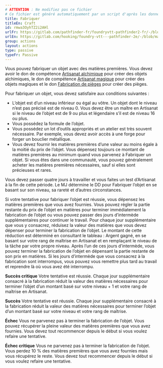 ```yaml
---
# ATTENTION : Ne modifiez pas ce fichier
# Ce fichier est généré automatiquement par un script d'après les données du module Foundry VTT officiel et de sa traduction
title: Fabriquer
titleEn: Craft
id: rmwa3OyhTZ2i2AHl
urlFr: https://gitlab.com/pathfinder-fr/foundryvtt-pathfinder2-fr/-/blob/master/data/actions/rmwa3OyhTZ2i2AHl.htm
urlEn: https://gitlab.com/hooking/foundry-vtt---pathfinder-2e/-/blob/master/packs/data/actions.db/craft.json
group: actions
layout: actions
type: passive
typeFr: Passive
---
```

Vous pouvez fabriquer un objet avec des matières premières. Vous devez avoir le don de compétence [Artisanat alchimique](../dons/artisanat-alchimique.md) pour créer des objets alchimiques, le don de compétence [Artisanat magique](../dons/artisanat-magique.md) pour créer des objets magiques et le don [Fabrication de pièges](../dons/fabrication-de-pièges-artisanaux.md) pour créer des pièges.

Pour fabriquer un objet, vous devez satisfaire aux conditions suivantes :

- L’objet est d’un niveau inférieur ou égal au vôtre. Un objet dont le niveau n’est pas précisé est de niveau 0. Vous devez être un maître en Artisanat si le niveau de l’objet est de 9 ou plus et légendaire s’il est de niveau 16 ou plus.
- Vous possédez la formule de l’objet.
- Vous possédez un lot d’outils appropriés et un atelier est très souvent nécessaire. Par exemple, vous devez avoir accès à une forge pour forger un bouclier métallique.
- Vous devez fournir les matières premières d’une valeur au moins égale à la moitié du prix de l’objet. Vous dépensez toujours ce montant de matières premières au minimum quand vous parvenez à Fabriquer un objet. Si vous êtes dans une communauté, vous pouvez généralement acheter les matières premières nécessaires, sauf si elles sont précieuses et rares.

Vous devez passer quatre jours à travailler et vous faites un test d’Artisanat à la fin de cette période. Le MJ détermine le DD pour Fabriquer l’objet en se basant sur son niveau, sa rareté et d’autres circonstances.

Si votre tentative pour fabriquer l’objet est réussie, vous dépensez les matières premières que vous avez fournies. Vous pouvez régler la partie restante du prix de l’objet en matières pour terminer immédiatement la fabrication de l’objet ou vous pouvez passer des jours d’intermède supplémentaires pour continuer le travail. Pour chaque jour supplémentaire que vous y consacrez, réduisez la valeur des matières que vous devez dépenser pour terminer la fabrication de l’objet. Le montant de cette réduction est déterminé en consultant le tableau : Argent gagné, en se basant sur votre rang de maîtrise en Artisanat et en remplaçant le niveau de la tâche par votre propre niveau. Après l’un de ces jours d’intermède, vous pouvez terminer la fabrication de l’objet en dépensant la partie restante de son prix en matières. Si les jours d’intermède que vous consacrez à la fabrication sont interrompus, vous pouvez vous remettre plus tard au travail et reprendre là où vous avez été interrompu.

**Succès critique** Votre tentative est réussie. Chaque jour supplémentaire consacré à la fabrication réduit la valeur des matières nécessaires pour terminer l’objet d’un montant basé sur votre niveau + 1 et votre rang de maîtrise en Artisanat.

**Succès** Votre tentative est réussie. Chaque jour supplémentaire consacré à la fabrication réduit la valeur des matières nécessaires pour terminer l’objet d’un montant basé sur votre niveau et votre rang de maîtrise.

**Échec** Vous ne parvenez pas à terminer la fabrication de l’objet. Vous pouvez récupérer la pleine valeur des matières premières que vous avez fournies. Vous devez tout recommencer depuis le début si vous voulez refaire une tentative.

**Échec critique** Vous ne parvenez pas à terminer la fabrication de l’objet. Vous perdez 10 % des matières premières que vous avez fournies mais vous récupérez le reste. Vous devez tout recommencer depuis le début si vous voulez refaire une tentative.
